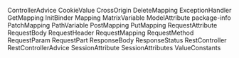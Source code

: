 ControllerAdvice
CookieValue
CrossOrigin
DeleteMapping
ExceptionHandler
GetMapping
InitBinder
Mapping
MatrixVariable
ModelAttribute
package-info
PatchMapping
PathVariable
PostMapping
PutMapping
RequestAttribute
RequestBody
RequestHeader
RequestMapping
RequestMethod
RequestParam
RequestPart
ResponseBody
ResponseStatus
RestController
RestControllerAdvice
SessionAttribute
SessionAttributes
ValueConstants